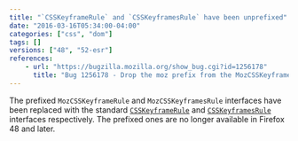 ```yaml
---
title: "`CSSKeyframeRule` and `CSSKeyframesRule` have been unprefixed"
date: "2016-03-16T05:34:00-04:00"
categories: ["css", "dom"]
tags: []
versions: ["48", "52-esr"]
references:
    - url: "https://bugzilla.mozilla.org/show_bug.cgi?id=1256178"
      title: "Bug 1256178 - Drop the moz prefix from the MozCSSKeyframeRule and MozCSSKeyframesRule interfaces"
---
```

The prefixed `MozCSSKeyframeRule` and `MozCSSKeyframesRule` interfaces have been replaced with the standard [`CSSKeyframeRule`](https://developer.mozilla.org/docs/Web/API/CSSKeyframeRule) and [`CSSKeyframesRule`](https://developer.mozilla.org/docs/Web/API/CSSKeyframesRule) interfaces respectively. The prefixed ones are no longer available in Firefox 48 and later.
